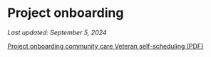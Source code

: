 # Project onboarding

_Last updated: September 5, 2024_

[Project onboarding community care Veteran self-scheduling (PDF)](https://github.com/user-attachments/files/16896855/Project.onboarding.community.care.Veteran.self-scheduling.1.pdf)
